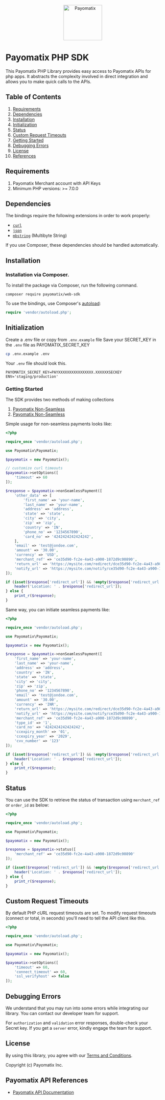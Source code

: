 <p align="center">
    <img title="Payomatix" height="115" src="https://admin.payomatix.com/storage/newTheme/images/logo.png" width="50%"/>
</p>

# Payomatix PHP SDK

This Payomatix PHP Library provides easy access to Payomatix APIs for php apps. It abstracts the complexity involved in direct integration and allows you to make quick calls to the APIs.

## Table of Contents
1. [Requirements](#requirements)
2. [Dependencies](#dependencies)
3. [Installation](#installation)
4. [Initialization](#initialization)
4. [Status](#status)
4. [Custom Request Timeouts](#custom-request-timeouts)
5. [Getting Started](#getting-started)
6. [Debugging Errors](#debugging-errors)
7. [License](#license)
8. [References](#references)

<a id="requirements"></a>

## Requirements

1. Payomatix Merchant account with API Keys
2. Minimum PHP versions: >= 7.0.0

<a id="dependencies"></a>

## Dependencies

The bindings require the following extensions in order to work properly:

-   [`curl`](https://secure.php.net/manual/en/book.curl.php)
-   [`json`](https://secure.php.net/manual/en/book.json.php)
-   [`mbstring`](https://secure.php.net/manual/en/book.mbstring.php) (Multibyte String)

If you use Composer, these dependencies should be handled automatically.

<a id="installation"></a>

## Installation

### Installation via Composer.

To install the package via Composer, run the following command.

```shell
composer require payomatix/web-sdk
```

To use the bindings, use Composer's [autoload](https://getcomposer.org/doc/01-basic-usage.md#autoloading):

```php
require 'vendor/autoload.php';
```

<a id="initialization"></a>

## Initialization

Create a .env file or copy from `.env.example` file
Save your SECRET_KEY in the `.env` file as PAYOMATIX_SECRET_KEY

```bash
cp .env.example .env
```
Your `.env` file should look this.

```env
PAYOMATIX_SECRET_KEY=PAYXXXXXXXXXXXXXXXX.XXXXXXSECKEY
ENV='staging/production'
```

<a id="getting-started"></a>

### Getting Started

The SDK provides two methods of making collections

1. [Payomatix Non-Seamless]( https://docs.payomatix.com/directPaymentAPI.php#section-2 )
2. [Payomatix Non-Seamless]( https://docs.payomatix.com/directPaymentAPI.php#section-3 )

Simple usage for non-seamless payments looks like:

```php
<?php

require_once 'vendor/autoload.php';

use Payomatix\Payomatix;

$payomatix = new Payomatix();

// customize curl timeouts
$payomatix->setOptions([
    'timeout' => 60
]);

$response = $payomatix->nonSeamlessPayment([
	'other_data' => [
	    'first_name' => 'your-name',
	    'last_name' => 'your-name',
	    'address' => 'address',
	    'state' => 'state',
	    'city' => 'city',
	    'zip' => 'zip',
	    'country' => 'IN',
	    'phone_no' => '1234567890',
	    'card_no' => '4242424242424242',
	],
	'email' => 'test@jondoe.com',
	'amount' => '30.00',
	'currency' => 'USD',
	'merchant_ref' => 'ce35d90-fc2e-4a43-a900-1872d9c00890',
	'return_url' => 'https://mysite.com/redirect/dce35d90-fc2e-4a43-a900-1872d9c00890',
	'notify_url' => 'https://mysite.com/notify/ce35d90-fc2e-4a43-a900-1872d9c00890'
]);

if (isset($response['redirect_url']) && !empty($response['redirect_url'])) {
	header('Location: ' . $response['redirect_url']);
} else {
	print_r($response);
}
```

Same way, you can initiate seamless payments like:

```php
<?php

require_once 'vendor/autoload.php';

use Payomatix\Payomatix;

$payomatix = new Payomatix();

$response = $payomatix->nonSeamlessPayment([
	'first_name' => 'your-name',
	'last_name' => 'your-name',
	'address' => 'address',
	'country' => 'IN',
	'state' => 'state',
	'city' => 'city',
	'zip' => 'zip',
	'phone_no' => '1234567890',
	'email' => 'test@jondoe.com',
	'amount' => '30.00',
	'currency' => 'INR',
	'return_url' => 'https://mysite.com/redirect/dce35d90-fc2e-4a43-a900-1872d9c00890',
	'notify_url' => 'https://mysite.com/notify/ce35d90-fc2e-4a43-a900-1872d9c00890',
	'merchant_ref' => 'ce35d90-fc2e-4a43-a900-1872d9c00890',
	'type_id' => '1',
	'card_no' => '4242424242424242',
	'ccexpiry_month' => '01',
	'ccexpiry_year' => '2029',
	'cvv_number' => '123'
]);

if (isset($response['redirect_url']) && !empty($response['redirect_url'])) {
	header('Location: ' . $response['redirect_url']);
} else {
	print_r($response);
}
```

<a id="status"></a>

## Status

You can use the SDK to retrieve the status of transaction using `merchant_ref` or `order_id` as below:

```php
<?php

require_once 'vendor/autoload.php';

use Payomatix\Payomatix;

$payomatix = new Payomatix();

$response = $payomatix->status([
	'merchant_ref' => 'ce35d90-fc2e-4a43-a900-1872d9c00890'
]);

if (isset($response['redirect_url']) && !empty($response['redirect_url'])) {
	header('Location: ' . $response['redirect_url']);
} else {
	print_r($response);
}
```

<a id="custom-request-timeouts"></a>

## Custom Request Timeouts

By default PHP cURL request timeouts are set. To modify request timeouts (connect or total, in seconds) you'll need to tell the API client like this.

```php
<?php

require_once 'vendor/autoload.php';

use Payomatix\Payomatix;

$payomatix = new Payomatix();

$payomatix->setOptions([
    'timeout' => 60,
    'connect_timeout' => 60,
    'ssl_verifyhost' => false
]);
```

<a id="debugging-errors"></a>

## Debugging Errors

We understand that you may run into some errors while integrating our library. You can contact our developer team for support.

For `authorization` and `validation` error responses, double-check your Secret key. If you get a `server` error, kindly engage the team for support.

<a id="license"></a>

## License

By using this library, you agree with our [Terms and Conditions](https://payomatix.com/terms-conditions/).

Copyright (c) Payomatix Inc.

<a id="references"></a>

## Payomatix API References

- [Payomatix API Documentation](https://docs.payomatix.com/directPaymentAPI.php)
